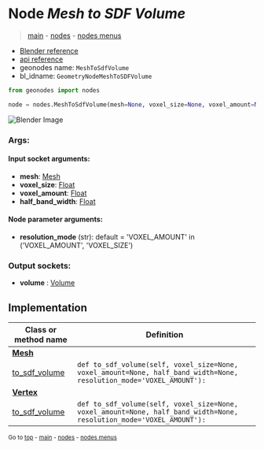 # Node *Mesh to SDF Volume*

> [main](../index.md) - [nodes](nodes.md) - [nodes menus](nodes_menus.md)

- [Blender reference](https://docs.blender.org/manual/en/latest/modeling/geometry_nodes/e.html)
- [api reference](https://docs.blender.org/api/current/bpy.types.GeometryNodeMeshToSDFVolume.html)
- geonodes name: `MeshToSdfVolume`
- bl_idname: `GeometryNodeMeshToSDFVolume`

```python
from geonodes import nodes

node = nodes.MeshToSdfVolume(mesh=None, voxel_size=None, voxel_amount=None, half_band_width=None, resolution_mode='VOXEL_AMOUNT')
```

![Blender Image](https://docs.blender.org/manual/en/latest/_images/node-types_GeometryNodeMeshToSDFVolume.webp)

### Args:

#### Input socket arguments:

- **mesh**: [Mesh](Mesh.md)
- **voxel_size**: [Float](Float.md)
- **voxel_amount**: [Float](Float.md)
- **half_band_width**: [Float](Float.md)

#### Node parameter arguments:

- **resolution_mode** (str): default = 'VOXEL_AMOUNT' in ('VOXEL_AMOUNT', 'VOXEL_SIZE')

### Output sockets:

- **volume** : [Volume](Volume.md)

## Implementation

| Class or method name | Definition |
|----------------------|------------|
| **[Mesh](Mesh.md)** |
| [to_sdf_volume](Mesh.md#to_sdf_volume) | `def to_sdf_volume(self, voxel_size=None, voxel_amount=None, half_band_width=None, resolution_mode='VOXEL_AMOUNT'):` |
| **[Vertex](Vertex.md)** |
| [to_sdf_volume](Vertex.md#to_sdf_volume) | `def to_sdf_volume(self, voxel_size=None, voxel_amount=None, half_band_width=None, resolution_mode='VOXEL_AMOUNT'):` |

<sub>Go to [top](#node-Mesh-to-SDF-Volume) - [main](../index.md) - [nodes](nodes.md) - [nodes menus](nodes_menus.md)</sub>

